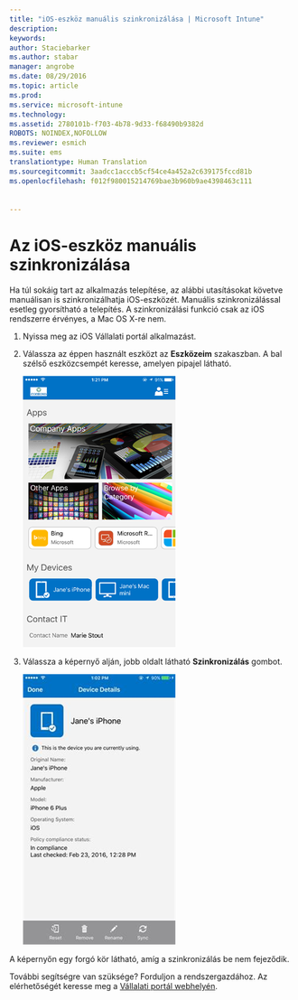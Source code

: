 ```yaml
---
title: "iOS-eszköz manuális szinkronizálása | Microsoft Intune"
description: 
keywords: 
author: Staciebarker
ms.author: stabar
manager: angrobe
ms.date: 08/29/2016
ms.topic: article
ms.prod: 
ms.service: microsoft-intune
ms.technology: 
ms.assetid: 2780101b-f703-4b78-9d33-f68490b9382d
ROBOTS: NOINDEX,NOFOLLOW
ms.reviewer: esmich
ms.suite: ems
translationtype: Human Translation
ms.sourcegitcommit: 3aadcc1acccb5cf54ce4a452a2c639175fccd81b
ms.openlocfilehash: f012f980015214769bae3b960b9ae4398463c111


---
```



# Az iOS-eszköz manuális szinkronizálása

Ha túl sokáig tart az alkalmazás telepítése, az alábbi utasításokat követve manuálisan is szinkronizálhatja iOS-eszközét. Manuális szinkronizálással esetleg gyorsítható a telepítés. A szinkronizálási funkció csak az iOS rendszerre érvényes, a Mac OS X-re nem.

1. Nyissa meg az iOS Vállalati portál alkalmazást.

2. Válassza az éppen használt eszközt az **Eszközeim** szakaszban. A bal szélső eszközcsempét keresse, amelyen pipajel látható.

    ![Az Eszközeim szakasz egy eszköz képernyőjén](./media/ios-sync-1-comp-portal-apps.png)

3.  Válassza a képernyő alján, jobb oldalt látható **Szinkronizálás** gombot.

    ![Eszközadatok a Szinkronizálás gombbal](./media/ios-sync-2-sync-button.png)

A képernyőn egy forgó kör látható, amíg a szinkronizálás be nem fejeződik.

További segítségre van szüksége? Forduljon a rendszergazdához. Az elérhetőségét keresse meg a [Vállalati portál webhelyén](http://portal.manage.microsoft.com).



<!--HONumber=Oct16_HO2-->


